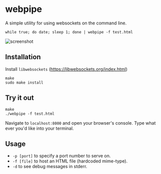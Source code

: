 # webpipe
A simple utility for using websockets on the command line.

    while true; do date; sleep 1; done | webpipe -f test.html
    
![screenshot](http://i.imgur.com/hoXm8Or.png)

## Installation

Install `libwebsockets` (https://libwebsockets.org/index.html)

    make
    sudo make install

## Try it out

    make
    ./webpipe -f test.html

Navigate to `localhost:8000` and open your browser's console.
Type what ever you'd like into your terminal.

## Usage

- `-p [port]` to specify a port number to serve on.
- `-f [file]` to host an HTML file (hardcoded mime-type).
- `-d` to see debug messages in stderr.
